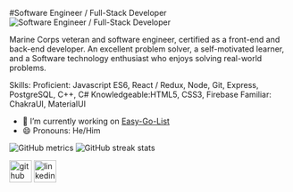 #Software Engineer / Full-Stack Developer
![Software Engineer / Full-Stack Developer](https://github.com/T-Ender/T-Ender/blob/main/img/banner.png?raw=true)

Marine Corps veteran and software engineer, certified as a front-end and back-end developer. An excellent problem solver, a self-motivated learner, and a Software technology enthusiast who enjoys solving real-world problems.

Skills: Proficient: Javascript ES6, React / Redux, Node, Git, Express, PostgreSQL, C++, C# Knowledgeable:HTML5, CSS3, Firebase Familiar: ChakraUI, MaterialUI

- 🔭 I’m currently working on [Easy-Go-List](https://github.com/T-Ender/easy-grocery-list) 
- 😄 Pronouns: He/Him 

![GitHub metrics](https://metrics.lecoq.io/T-Ender) 
![GitHub streak stats](https://github-readme-streak-stats.herokuapp.com/?user=T-Ender)


[<img src='https://cdn.jsdelivr.net/npm/simple-icons@3.0.1/icons/github.svg' alt='github' height='40'>](https://github.com/T-Ender)  [<img src='https://cdn.jsdelivr.net/npm/simple-icons@3.0.1/icons/linkedin.svg' alt='linkedin' height='40'>](https://www.linkedin.com/in/eduardo-turcios-80b941173//)  

